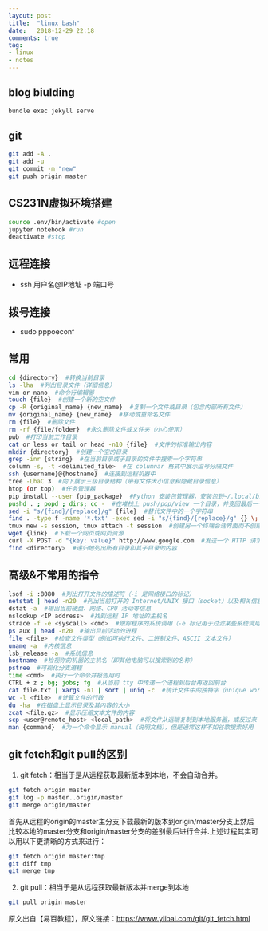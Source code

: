 ```yaml
---
layout: post
title:  "linux bash"
date:   2018-12-29 22:18
comments: true
tag:
- linux
- notes
---
```


## blog biulding
```bash
bundle exec jekyll serve 

```

## git
```bash
git add -A .
git add -u
git commit -m "new"
git push origin master
```

## CS231N虚拟环境搭建
```bash
source .env/bin/activate #open
jupyter notebook #run
deactivate #stop
```
## 远程连接
- ssh 用户名@IP地址 -p 端口号

## 拨号连接
- sudo pppoeconf

## 常用
```bash
cd {directory}  #转换当前目录
ls -lha  #列出目录文件（详细信息）
vim or nano  #命令行编辑器
touch {file}  #创建一个新的空文件
cp -R {original_name} {new_name}  #复制一个文件或目录（包含内部所有文件）
mv {original_name} {new_name}  #移动或重命名文件
rm {file}  #删除文件
rm -rf {file/folder}  #永久删除文件或文件夹（小心使用）
pwb  #打印当前工作目录
cat or less or tail or head -n10 {file}  #文件的标准输出内容
mkdir {directory}  #创建一个空的目录
grep -inr {string}  #在当前目录或子目录的文件中搜索一个字符串
column -s, -t <delimited_file>  #在 columnar 格式中展示逗号分隔文件
ssh {username}@{hostname}  #连接到远程机器中
tree -LhaC 3  #向下展示三级目录结构（带有文件大小信息和隐藏目录信息）
htop (or top)  #任务管理器
pip install --user {pip_package}  #Python 安装包管理器，安装包到~/.local/bin 目录下
pushd . ; popd ; dirs; cd -  #在堆栈上 push/pop/view 一个目录，并变回最后一个目录
sed -i "s/{find}/{replace}/g" {file}  #替代文件中的一个字符串
find . -type f -name '*.txt' -exec sed -i "s/{find}/{replace}/g" {} \;  #替换当前目录和子目录下后缀名为.txt 文件的一个字符串
tmux new -s session, tmux attach -t session  #创建另一个终端会话界面而不创建新的窗口 [高级命令]
wget {link}  #下载一个网页或网页资源
curl -X POST -d "{key: value}" http://www.google.com  #发送一个 HTTP 请求到网站服务器
find <directory>  #递归地列出所有目录和其子目录的内容
```


## 高级&不常用的指令
```bash
lsof -i :8080  #列出打开文件的描述符（-i 是网络接口的标记）
netstat | head -n20  #列出当前打开的 Internet/UNIX 接口（socket）以及相关信息
dstat -a  #输出当前硬盘、网络、CPU 活动等信息
nslookup <IP address>  #找到远程 IP 地址的主机名
strace -f -e <syscall> <cmd>  #跟踪程序的系统调用（-e 标记用于过滤某些系统调用）
ps aux | head -n20  #输出目前活动的进程
file <file>  #检查文件类型（例如可执行文件、二进制文件、ASCII 文本文件）
uname -a  #内核信息
lsb_release -a  #系统信息
hostname  #检视你的机器的主机名（即其他电脑可以搜索到的名称）
pstree  #可视化分支进程
time <cmd>  #执行一个命令并报告用时
CTRL + z ; bg; jobs; fg  #从当前 tty 中传递一个进程到后台再返回前台
cat file.txt | xargs -n1 | sort | uniq -c  #统计文件中的独特字（unique words）数量
wc -l <file>  #计算文件的行数
du -ha  #在磁盘上显示目录及其内容的大小
zcat <file.gz>  #显示压缩文本文件的内容
scp <user@remote_host> <local_path>  #将文件从远端复制到本地服务器，或反过来
man {command}  #为一个命令显示 manual（说明文档），但是通常这样不如谷歌搜索好用
```

## git fetch和git pull的区别

1. git fetch：相当于是从远程获取最新版本到本地，不会自动合并。
```bash
git fetch origin master
git log -p master..origin/master
git merge origin/master
```
首先从远程的origin的master主分支下载最新的版本到origin/master分支上然后比较本地的master分支和origin/master分支的差别最后进行合并.上述过程其实可以用以下更清晰的方式来进行：
```bash
git fetch origin master:tmp
git diff tmp 
git merge tmp
```
2. git pull：相当于是从远程获取最新版本并merge到本地 
```bash
git pull origin master
```
原文出自【易百教程】，原文链接：https://www.yiibai.com/git/git_fetch.html



